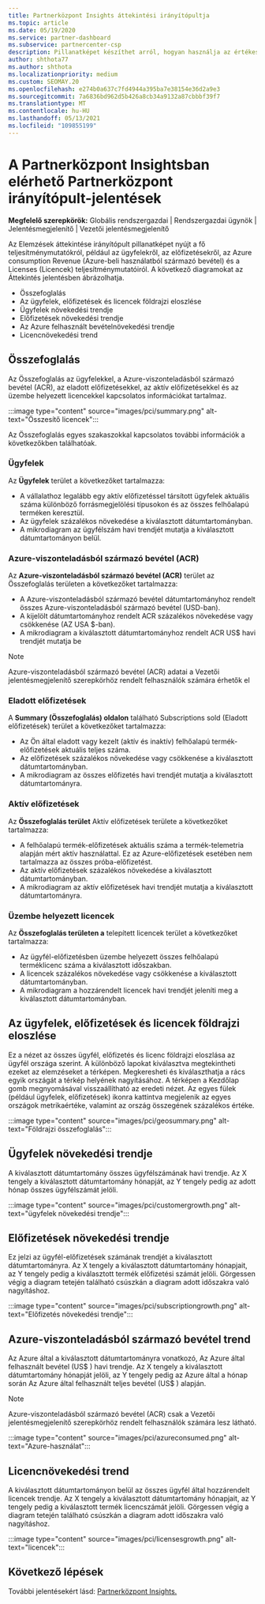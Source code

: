 ```yaml
---
title: Partnerközpont Insights áttekintési irányítópultja
ms.topic: article
ms.date: 05/19/2020
ms.service: partner-dashboard
ms.subservice: partnercenter-csp
description: Pillanatképet készíthet arról, hogyan használja az értékesítést és az üzembe helyezést, az ügyfelek növekedését és a bevételnövekedést licencekkel, előfizetésekkel és az Azure-használattal.
author: shthota77
ms.author: shthota
ms.localizationpriority: medium
ms.custom: SEOMAY.20
ms.openlocfilehash: e274b0a637c7fd4944a395ba7e38154e36d2a9e3
ms.sourcegitcommit: 7a6836bd962d5b426a8cb34a9132a87cbbbf39f7
ms.translationtype: MT
ms.contentlocale: hu-HU
ms.lasthandoff: 05/13/2021
ms.locfileid: "109855199"
---
```

# <a name="overview-dashboard-reports-available-in-partner-center-insights"></a>A Partnerközpont Insightsban elérhető Partnerközpont irányítópult-jelentések
 
**Megfelelő szerepkörök:** Globális rendszergazdai | Rendszergazdai ügynök | Jelentésmegjelenítő | Vezetői jelentésmegjelenítő

Az Elemzések áttekintése irányítópult pillanatképet nyújt a fő teljesítménymutatókról, például az ügyfelekről, az előfizetésekről, az Azure consumption Revenue (Azure-beli használatból származó bevétel) és a Licenses (Licencek) teljesítménymutatóiról. A következő diagramokat az Áttekintés jelentésben ábrázolhatja.

- Összefoglalás  
- Az ügyfelek, előfizetések és licencek földrajzi eloszlése  
- Ügyfelek növekedési trendje 
- Előfizetések növekedési trendje 
- Az Azure felhasznált bevételnövekedési trendje 
- Licencnövekedési trend 

## <a name="summary"></a>Összefoglalás

Az Összefoglalás az ügyfelekkel, a Azure-viszonteladásból származó bevétel (ACR), az eladott előfizetésekkel, az aktív előfizetésekkel és az üzembe helyezett licencekkel kapcsolatos információkat tartalmaz. 

:::image type="content" source="images/pci/summary.png" alt-text="Összesítő licencek":::

Az Összefoglalás egyes szakaszokkal kapcsolatos további információk a következőkben találhatóak.

### <a name="customers"></a>Ügyfelek

Az **Ügyfelek** terület a következőket tartalmazza:

- A vállalathoz legalább egy aktív előfizetéssel társított ügyfelek aktuális száma különböző forrásmegjelölési típusokon és az összes felhőalapú terméken keresztül.
- Az ügyfelek százalékos növekedése a kiválasztott dátumtartományban.
- A mikrodiagram az ügyfélszám havi trendjét mutatja a kiválasztott dátumtartományon belül.

### <a name="azure-consumed-revenue-acr"></a>Azure-viszonteladásból származó bevétel (ACR)

Az **Azure-viszonteladásból származó bevétel (ACR)** terület az Összefoglalás területen a következőket tartalmazza:

- A Azure-viszonteladásból származó bevétel dátumtartományhoz rendelt összes Azure-viszonteladásból származó bevétel (USD-ban).
- A kijelölt dátumtartományhoz rendelt ACR százalékos növekedése vagy csökkenése (AZ USA $-ban).
- A mikrodiagram a kiválasztott dátumtartományhoz rendelt ACR US$ havi trendjét mutatja be 

> [!NOTE]
> Azure-viszonteladásból származó bevétel (ACR) adatai a Vezetői jelentésmegjelenítő szerepkörhöz rendelt felhasználók számára érhetők el 
 
### <a name="subscriptions-sold"></a>Eladott előfizetések

A **Summary (Összefoglalás) oldalon** található Subscriptions sold (Eladott előfizetések) terület a következőket tartalmazza:

- Az Ön által eladott vagy kezelt (aktív és inaktív) felhőalapú termék-előfizetések aktuális teljes száma.  
- Az előfizetések százalékos növekedése vagy csökkenése a kiválasztott dátumtartományban.
- A mikrodiagram az összes előfizetés havi trendjét mutatja a kiválasztott dátumtartományra.

### <a name="active-subscriptions"></a>Aktív előfizetések

Az **Összefoglalás terület** Aktív előfizetések területe a következőket tartalmazza:

- A felhőalapú termék-előfizetések aktuális száma a termék-telemetria alapján mért aktív használattal. Ez az Azure-előfizetések esetében nem tartalmazza az összes próba-előfizetést.  
- Az aktív előfizetések százalékos növekedése a kiválasztott dátumtartományban.
- A mikrodiagram az aktív előfizetések havi trendjét mutatja a kiválasztott dátumtartományra.
 
### <a name="licenses-deployed"></a>Üzembe helyezett licencek

Az **Összefoglalás területen a** telepített licencek terület a következőket tartalmazza:
 
- Az ügyfél-előfizetésben üzembe helyezett összes felhőalapú terméklicenc száma a kiválasztott időszakban. 
- A licencek százalékos növekedése vagy csökkenése a kiválasztott dátumtartományban. 
- A mikrodiagram a hozzárendelt licencek havi trendjét jeleníti meg a kiválasztott dátumtartományban.

## <a name="geographical-spread-of-your-customers-subscriptions-and-licenses"></a>Az ügyfelek, előfizetések és licencek földrajzi eloszlése

Ez a nézet az összes ügyfél, előfizetés és licenc földrajzi eloszlása az ügyfél országa szerint. A különböző lapokat kiválasztva megtekintheti ezeket az elemzéseket a térképen. Megkeresheti és kiválaszthatja a rács egyik országát a térkép helyének nagyításához. A térképen a Kezdőlap gomb megnyomásával visszaállítható az eredeti nézet. Az egyes fülek (például ügyfelek, előfizetések) ikonra kattintva megjelenik az egyes országok metrikaértéke, valamint az ország összegének százalékos értéke.  

:::image type="content" source="images/pci/geosummary.png" alt-text="Földrajzi összefoglalás":::

## <a name="customers-growth-trend"></a>Ügyfelek növekedési trendje

A kiválasztott dátumtartomány összes ügyfélszámának havi trendje. Az X tengely a kiválasztott dátumtartomány hónapját, az Y tengely pedig az adott hónap összes ügyfélszámát jelöli. 

:::image type="content" source="images/pci/customergrowth.png" alt-text="ügyfelek növekedési trendje":::

## <a name="subscriptions-growth-trend"></a>Előfizetések növekedési trendje

Ez jelzi az ügyfél-előfizetések számának trendjét a kiválasztott dátumtartományra. Az X tengely a kiválasztott dátumtartomány hónapjait, az Y tengely pedig a kiválasztott termék előfizetési számát jelöli. Görgessen végig a diagram tetején található csúszkán a diagram adott időszakra való nagyításhoz. 

:::image type="content" source="images/pci/subscriptiongrowth.png" alt-text="Előfizetés növekedési trendje":::

## <a name="azure-consumed-revenue-growth-trend"></a>Azure-viszonteladásból származó bevétel trend

Az Azure által a kiválasztott dátumtartományra vonatkozó, Az Azure által felhasznált bevétel (US$ ) havi trendje. Az X tengely a kiválasztott dátumtartomány hónapját jelöli, az Y tengely pedig az Azure által a hónap során Az Azure által felhasznált teljes bevétel (US$ ) alapján.

> [!NOTE]
> Azure-viszonteladásból származó bevétel (ACR) csak a Vezetői jelentésmegjelenítő szerepkörhöz rendelt felhasználók számára lesz látható. 

:::image type="content" source="images/pci/azureconsumed.png" alt-text="Azure-használat":::

## <a name="licenses-growth-trend"></a>Licencnövekedési trend
 
A kiválasztott dátumtartományon belül az összes ügyfél által hozzárendelt licencek trendje. Az X tengely a kiválasztott dátumtartomány hónapjait, az Y tengely pedig a kiválasztott termék licencszámát jelöli. Görgessen végig a diagram tetején található csúszkán a diagram adott időszakra való nagyításhoz.  

:::image type="content" source="images/pci/licensesgrowth.png" alt-text="licencek":::

## <a name="next-steps"></a>Következő lépések

További jelentésekért lásd: [Partnerközpont Insights.](partner-center-insights.md)
